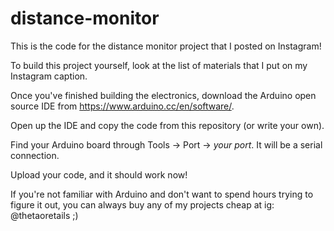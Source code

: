 # distance-monitor
This is the code for the distance monitor project that I posted on Instagram!

To build this project yourself, look at the list of materials that I put on my Instagram caption.

Once you've finished building the electronics, download the Arduino open source IDE from https://www.arduino.cc/en/software/.

Open up the IDE and copy the code from this repository (or write your own).

Find your Arduino board through Tools -> Port -> *your port*. It will be a serial connection.

Upload your code, and it should work now!

If you're not familiar with Arduino and don't want to spend hours trying to figure it out, you can always buy any of my projects cheap at ig: @thetaoretails ;)
